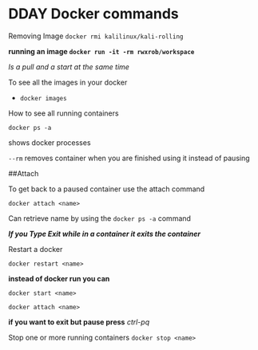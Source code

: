 # DDAY Docker commands 

 Removing Image  `docker rmi kalilinux/kali-rolling`

**running an image `docker run -it -rm rwxrob/workspace`**

*Is a pull and a start at the same time*

To see all the images in your docker 

*  `docker images`

How to see all running containers

`docker ps -a`

shows docker processes 

`--rm` removes container when you are finished using it instead of pausing

##Attach 

To get back to a paused container use the attach command 

`docker attach <name>`

Can retrieve name by using the `docker ps -a` command

***If you Type Exit while in a container it exits the container***

Restart a docker

`docker restart <name>`

**instead of docker run you can**

`docker start <name>`

`docker attach <name>`

**if you want to exit but pause press** *ctrl-pq*


Stop one or more running containers
`docker stop <name>`


